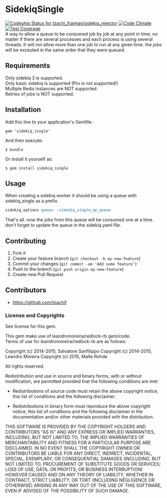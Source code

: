 # SidekiqSingle
[ ![Codeship Status for tzachi_fraiman/sidekiq_rejector](https://codeship.com/projects/f57d0400-523a-0133-84fa-3289b2b41ce8/status?branch=master)](https://codeship.com/projects/108052) [![Code Climate](https://codeclimate.com/github/TzachiF/sidekiq_single/badges/gpa.svg)](https://codeclimate.com/github/TzachiF/sidekiq_single) [![Test Coverage](https://codeclimate.com/github/TzachiF/sidekiq_single/badges/coverage.svg)](https://codeclimate.com/github/TzachiF/sidekiq_single/coverage)  
A way to allow a queue to be consumed job by job at any point in time, no matter if there are several processes and each process is using several threads. It will not allow more than one job to run at any given time. the jobs will be exceuted in the same order that they were queued.

## Requirements

Only sidekiq 3 is supported.  
Only basic sidekiq is supported (Pro is not supported!)  
Multiple Redis instances are NOT supported.  
Retries of jobs is NOT supported.  

## Installation

Add this line to your application's Gemfile:

    gem 'sidekiq_single'

And then execute:

    $ bundle

Or install it yourself as:

    $ gem install sidekiq_single

## Usage
When creating a sidekiq worker it should be using a queue with sidekiq_single as a prefix.
```ruby
sidekiq_options queue: :sidekiq_single_my_queue
```
That's all. now the jobs from this queue will be consumed one at a time. don't forget to update the queue in the sidekiq.yaml file.

## Contributing

1. Fork it
2. Create your feature branch (`git checkout -b my-new-feature`)
3. Commit your changes (`git commit -am 'Add some feature'`)
4. Push to the branch (`git push origin my-new-feature`)
5. Create new Pull Request

## Contributors
- https://github.com/tzachif

### License and Copyrights  
See license for this gem.  

This gem make use of leandromoreira/redlock-rb gem/code.  
Terms of use for leandromoreira/redlock-rb are as follows:  

Copyright (c) 2014-2015, Salvatore Sanfilippo <antirez at gmail dot com>
Copyright (c) 2014-2015, Leandro Moreira <leandro dot ribeiro dot moreira at gmail dot com>
Copyright (c) 2015,      Malte Rohde <malte dot rohde at flavoursys dot com>

All rights reserved.

Redistribution and use in source and binary forms, with or without
modification, are permitted provided that the following conditions are met:

* Redistributions of source code must retain the above copyright notice,
  this list of conditions and the following disclaimer.

* Redistributions in binary form must reproduce the above copyright notice,
  this list of conditions and the following disclaimer in the documentation
  and/or other materials provided with the distribution.

THIS SOFTWARE IS PROVIDED BY THE COPYRIGHT HOLDERS AND CONTRIBUTORS "AS IS" AND
ANY EXPRESS OR IMPLIED WARRANTIES, INCLUDING, BUT NOT LIMITED TO, THE IMPLIED
WARRANTIES OF MERCHANTABILITY AND FITNESS FOR A PARTICULAR PURPOSE ARE
DISCLAIMED. IN NO EVENT SHALL THE COPYRIGHT OWNER OR CONTRIBUTORS BE LIABLE FOR
ANY DIRECT, INDIRECT, INCIDENTAL, SPECIAL, EXEMPLARY, OR CONSEQUENTIAL DAMAGES
(INCLUDING, BUT NOT LIMITED TO, PROCUREMENT OF SUBSTITUTE GOODS OR SERVICES;
LOSS OF USE, DATA, OR PROFITS; OR BUSINESS INTERRUPTION) HOWEVER CAUSED AND ON
ANY THEORY OF LIABILITY, WHETHER IN CONTRACT, STRICT LIABILITY, OR TORT
(INCLUDING NEGLIGENCE OR OTHERWISE) ARISING IN ANY WAY OUT OF THE USE OF THIS
SOFTWARE, EVEN IF ADVISED OF THE POSSIBILITY OF SUCH DAMAGE.
